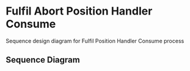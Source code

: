 # Fulfil Abort Position Handler Consume

Sequence design diagram for Fulfil Position Handler Consume process

## Sequence Diagram

